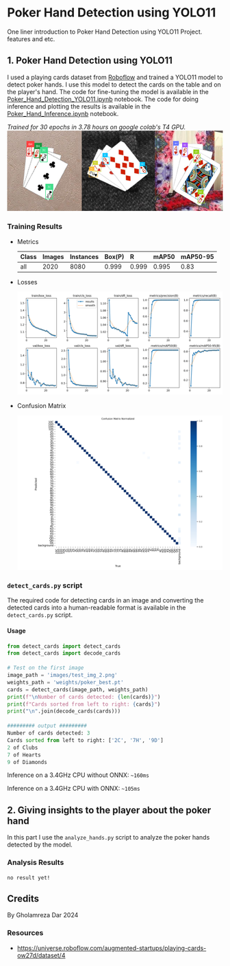 # Poker Hand Detection using YOLO11

One liner introduction to Poker Hand Detection using YOLO11 Project. features and etc.

## 1. Poker Hand Detection using YOLO11


I used a playing cards dataset from [Roboflow](https://universe.roboflow.com/augmented-startups/playing-cards-ow27d/dataset/4) and trained a YOLO11 model to detect poker hands.
I use this model to detect the cards on the table and on the player's hand.
The code for fine-tuning the model is available in the [Poker_Hand_Detection_YOLO11.ipynb](Poker_Hand_Detection_YOLO11.ipynb) notebook.
The code for doing inference and plotting the results is available in the [Poker_Hand_Inference.ipynb](Poker_Hand_Inference.ipynb) notebook.

*Trained for 30 epochs in 3.78 hours on google colab's T4 GPU.*
![card detection demo](images/demo_result.png)


### Training Results

- Metrics

    | Class | Images | Instances | Box(P) | R    | mAP50 | mAP50-95 |
    |-------|--------|-----------|--------|------|-------|----------|
    | all   | 2020   | 8080      | 0.999  | 0.999 | 0.995 | 0.83     |

- Losses 

    ![Training Losses](images/poker_train_metrics.png)

- Confusion Matrix

    ![Confusion Matrix](images/poker_normalized_confusion_matrix.png)

### `detect_cards.py` script

The required code for detecting cards in an image and converting the detected cards into a human-readable format is available in the `detect_cards.py` script.

#### Usage

```py
from detect_cards import detect_cards
from detect_cards import decode_cards

# Test on the first image
image_path = 'images/test_img_2.png'
weights_path = 'weights/poker_best.pt'
cards = detect_cards(image_path, weights_path)
print(f"\nNumber of cards detected: {len(cards)}")
print(f"Cards sorted from left to right: {cards}")
print("\n".join(decode_cards(cards)))

######### output #########
Number of cards detected: 3
Cards sorted from left to right: ['2C', '7H', '9D']
2 of Clubs
7 of Hearts
9 of Diamonds
```

Inference on a 3.4GHz CPU without ONNX: `~160ms`

Inference on a 3.4GHz CPU with ONNX: `~105ms`

<!-- ### Other Demos -->

<!-- - ![images/test_img_1.png](images/test_img_1_result.png) -->
<!-- - ![images/test_img_3.png](images/test_img_3_result.png) -->

## 2. Giving insights to the player about the poker hand

In this part I use the `analyze_hands.py` script to analyze the poker hands detected by the model.

### Analysis Results

    no result yet!

## Credits

By Gholamreza Dar 2024

### Resources

- https://universe.roboflow.com/augmented-startups/playing-cards-ow27d/dataset/4